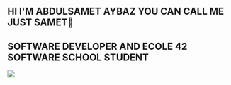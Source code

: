 ## HI I'M ABDULSAMET AYBAZ YOU CAN CALL ME JUST SAMET👋
## SOFTWARE DEVELOPER AND ECOLE 42 SOFTWARE SCHOOL STUDENT

<a href="https://git.io/typing-svg"><img src="https://readme-typing-svg.demolab.com/?lines=First+line+of+text;Second+line+of+text"/></a>



<!--
**sametaybaz/sametaybaz** is a ✨ _special_ ✨ repository because its `README.md` (this file) appears on your GitHub profile.

Here are some ideas to get you started:

- 🔭 I’m currently working on ...
- 🌱 I’m currently learning ...
- 👯 I’m looking to collaborate on ...
- 🤔 I’m looking for help with ...
- 💬 Ask me about ...
- 📫 How to reach me: ...
- 😄 Pronouns: ...
- ⚡ Fun fact: ...
-->
